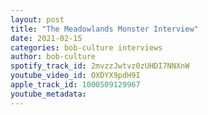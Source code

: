```yaml
---
layout: post
title: "The Meadowlands Monster Interview"
date: 2021-02-15
categories: bob-culture interviews
author: bob-culture
spotify_track_id: 2mvzzJwtvz0zUHDI7NNXnW
youtube_video_id: OXDYX9pdH9I
apple_track_id: 1000509129967
youtube_metadata: 
---
```

